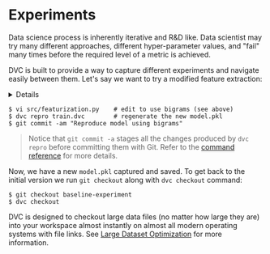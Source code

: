 # Experiments

Data science process is inherently iterative and R&D like. Data scientist may
try many different approaches, different hyper-parameter values, and "fail" many
times before the required level of a metric is achieved.

DVC is built to provide a way to capture different experiments and navigate
easily between them. Let's say we want to try a modified feature extraction:

<details>

### Expand to see code modifications

Edit `src/featurization.py` to enable bigrams and increase the number of
features. Find and change the `CountVectorizer` arguments, specify `ngram_range`
and increase number of features:

```python
bag_of_words = CountVectorizer(stop_words='english',
                               max_features=6000,
                               ngram_range=(1, 2))
```

</details>

```dvc
$ vi src/featurization.py    # edit to use bigrams (see above)
$ dvc repro train.dvc        # regenerate the new model.pkl
$ git commit -am "Reproduce model using bigrams"
```

> Notice that `git commit -a` stages all the changes produced by `dvc repro`
> before committing them with Git. Refer to the
> [command reference](https://git-scm.com/docs/git-commit#Documentation/git-commit.txt--a)
> for more details.

Now, we have a new `model.pkl` captured and saved. To get back to the initial
version we run `git checkout` along with `dvc checkout` command:

```
$ git checkout baseline-experiment
$ dvc checkout
```

DVC is designed to checkout large data files (no matter how large they are) into
your <abbr>workspace</abbr> almost instantly on almost all modern operating
systems with file links. See
[Large Dataset Optimization](/doc/user-guide/large-dataset-optimization) for
more information.
